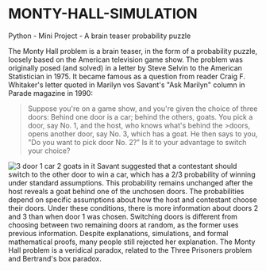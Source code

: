 # MONTY-HALL-SIMULATION
Python - Mini Project - A brain teaser probability puzzle

The Monty Hall problem is a brain teaser, in the form of a probability puzzle, loosely based on the American television game show. The problem was originally posed (and solved) in a letter by Steve Selvin to the American Statistician in 1975. It became famous as a question from reader Craig F. Whitaker's letter quoted in Marilyn vos Savant's "Ask Marilyn" column in Parade magazine in 1990:

>Suppose you're on a game show, and you're given the choice of three doors: Behind one door is a car; behind the others, goats. You pick a door, say No. 1, and the host, who knows what's behind the >doors, opens another door, say No. 3, which has a goat. He then says to you, "Do you want to pick door No. 2?" Is it to your advantage to switch your choice?

<picture>
  <source media="(prefers-color-scheme: dark)" srcset="https://github.com/A-Chandini-Devi/MONTY-HALL-SIMULATION/commit/6d3d9f775b88b26ad46bc3817e8d702268fafb73">
  <img alt="3 door 1 car 2 goats in it" src="https://github.com/A-Chandini-Devi/MONTY-HALL-SIMULATION/commit/6d3d9f775b88b26ad46bc3817e8d702268fafb73">
</picture>
Savant suggested that a contestant should switch to the other door to win a car, which has a 2/3 probability of winning under standard assumptions. This probability remains unchanged after the host reveals a goat behind one of the unchosen doors. The probabilities depend on specific assumptions about how the host and contestant choose their doors. Under these conditions, there is more information about doors 2 and 3 than when door 1 was chosen. Switching doors is different from choosing between two remaining doors at random, as the former uses previous information. Despite explanations, simulations, and formal mathematical proofs, many people still rejected her explanation. The Monty Hall problem is a veridical paradox, related to the Three Prisoners problem and Bertrand's box paradox.
